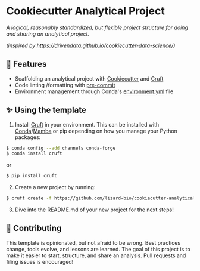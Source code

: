 # Cookiecutter Analytical Project

_A logical, reasonably standardized, but flexible project structure for doing and sharing an analytical project._

_(inspired by https://drivendata.github.io/cookiecutter-data-science/)_

## :muscle: Features
- Scaffolding an analytical project with [Cookiecutter](https://github.com/cookiecutter/cookiecutter) and [Cruft](https://cruft.github.io/cruft/)
- Code linting /formatting with [pre-commit](https://pre-commit.com/)
- Environment management through Conda's [environment.yml](https://docs.conda.io/projects/conda/en/latest/user-guide/tasks/manage-environments.html) file

## :sparkles: Using the template

1. Install [Cruft](https://cruft.github.io/cruft/) in your environment.
This can be installed with [Conda](https://github.com/conda/conda-docs/blob/master/docs/source/miniconda.rst)/[Mamba](https://github.com/mamba-org/mamba) or pip depending on how you manage your Python packages:

``` bash
$ conda config --add channels conda-forge
$ conda install cruft
```
or

``` bash
$ pip install cruft
```

2. Create a new project by running:
``` bash
$ cruft create -f https://github.com/lizard-bio/cookiecutter-analytical-project
```

3. Dive into the README.md of your new project for the next steps!

## :raised_hands: Contributing

This template is opinionated, but not afraid to be wrong. Best practices change, tools evolve, and lessons are learned. The goal of this project is to make it easier to start, structure, and share an analysis. Pull requests and filing issues is encouraged!
